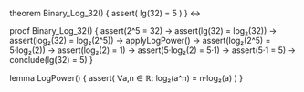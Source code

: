 theorem Binary_Log_32() {
  assert(
    lg(32) = 5
  )
} ↔ 

proof Binary_Log_32() {
  assert(2^5 = 32) →
  assert(lg(32) = log₂(32)) →
  assert(log₂(32) = log₂(2^5)) →
  applyLogPower() →
  assert(log₂(2^5) = 5·log₂(2)) →
  assert(log₂(2) = 1) →
  assert(5·log₂(2) = 5·1) →
  assert(5·1 = 5) →
  conclude(lg(32) = 5)
}

lemma LogPower() {
  assert(
    ∀a,n ∈ ℝ: log₂(a^n) = n·log₂(a)
  )
}